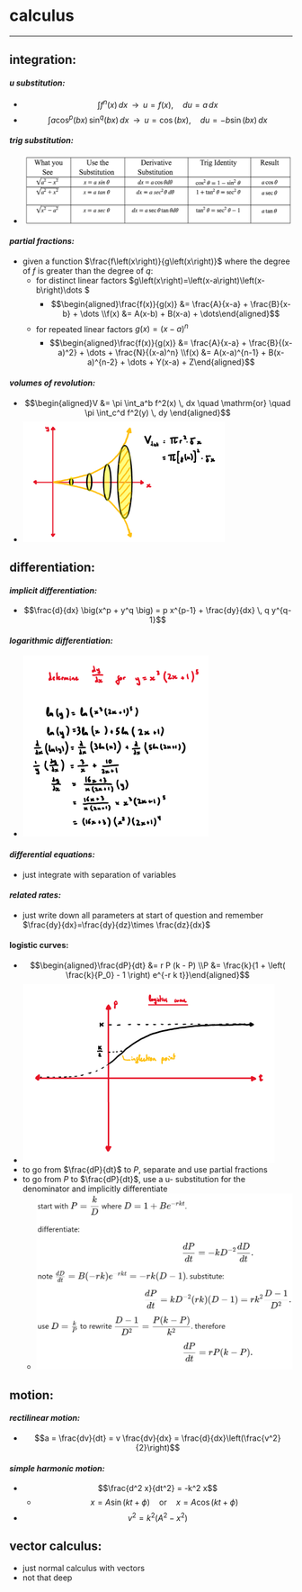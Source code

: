 # calculus

***

## **integration:**

#### _u substitution:_

* $$\int f^n(x) \, dx \;\;\longrightarrow\;\; u = f(x), \quad du = a \, dx$$
* $$\int a \cos^p(bx) \, \sin^q(bx) \, dx \;\;\longrightarrow\;\;u = \cos(bx), \quad du = -b \sin(bx) \, dx$$

#### _trig substitution:_

* ![](../specialist/images/image_1.13eda047.png)

#### _partial fractions:_

* given a function $\frac{f\left(x\right)}{g\left(x\right)}$ where the degree of $f$ is greater than the degree of $q$:
  * for distinct linear factors $g\left(x\right)=\left(x-a\right)\left(x-b\right)\dots $
    * $$\begin{aligned}\frac{f(x)}{g(x)} &= \frac{A}{x-a} + \frac{B}{x-b} + \dots \\f(x) &= A(x-b) + B(x-a) + \dots\end{aligned}$$
  * for repeated linear factors $g\left(x\right)={\left(x-a\right)}^{n}$
    * $$\begin{aligned}\frac{f(x)}{g(x)} &= \frac{A}{x-a} + \frac{B}{(x-a)^2} + \dots + \frac{N}{(x-a)^n} \\f(x) &= A(x-a)^{n-1} + B(x-a)^{n-2} + \dots + Y(x-a) + Z\end{aligned}$$

#### _volumes of revolution:_

* $$\begin{aligned}V &= \pi \int_a^b f^2(x) \, dx \quad \mathrm{or} \quad \pi \int_c^d f^2(y) \, dy \end{aligned}$$
* ![](../specialist/images/image_2.474f03f1.png)

## **differentiation:**

#### _implicit differentiation:_

* $$\frac{d}{dx} \big(x^p + y^q \big) = p x^{p-1} + \frac{dy}{dx} \, q y^{q-1}$$

#### _logarithmic differentiation:_

* ![](../specialist/images/image_3.bf30445b.png)

#### _differential equations:_

* just integrate with separation of variables

#### _related rates:_

* just write down all parameters at start of question and remember $\frac{dy}{dx}=\frac{dy}{dz}\times \frac{dz}{dx}$

#### logistic curves:

* $$\begin{aligned}\frac{dP}{dt} &= r P (k - P) \\P &= \frac{k}{1 + \left( \frac{k}{P_0} - 1 \right) e^{-r k t}}\end{aligned}$$
* ![](../specialist/images/image_4.cdceb8f1.png)
* to go from $\frac{dP}{dt}$ to $P$, separate and use partial fractions
* to go from $P$ to $\frac{dP}{dt}$, use a u- substitution for the denominator and implicitly differentiate
  * ![](../specialist/images/image_5.661d2628.png)

## **motion:**

#### _rectilinear motion:_

* $$a = \frac{dv}{dt} = v \frac{dv}{dx} = \frac{d}{dx}\left(\frac{v^2}{2}\right)$$

#### _simple harmonic motion:_

* $$\frac{d^2 x}{dt^2} = -k^2 x$$
  * $$x = A \sin(kt + \phi) \quad \text{or} \quad x = A \cos(kt + \phi)$$
* $$v^2 = k^2 (A^2 - x^2)$$

## **vector calculus:**

* just normal calculus with vectors
* not that deep
